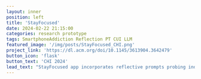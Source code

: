 ```yaml
---
layout: inner
position: left
title: 'StayFocused'
date: 2024-02-22 21:15:00
categories: research prototype
tags: SmartphoneAddiction Reflection PT CUI LLM
featured_image: '/img/posts/StayFocused_CHI.png'
project_link: 'https://dl.acm.org/doi/10.1145/3613904.3642479'
button_icon: 'flask'
button_text: 'CHI 2024'
lead_text: "StayFocused app incorporates reflective prompts probing individuals' phone-checking intentions whenever they check their phones and a chatbot to deliver these prompts."
---
```

